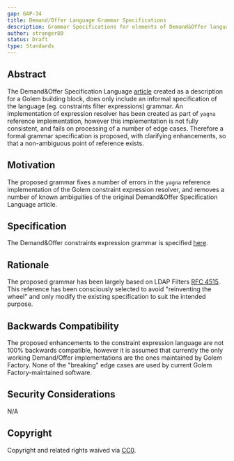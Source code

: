 ```yaml
---
gap: GAP-34
title: Demand/Offer Language Grammar Specifications
description: Grammar Specifications for elements of Demand&Offer language
author: stranger80
status: Draft
type: Standards
---
```


## Abstract
The Demand&Offer Specification Language [article](https://golem-network.gitbook.io/golem-infrastructure-documentation-develop/architecture/golem-demand-and-offer-specification-language) created as a description for a Golem building block, does only include an informal specification of the language (eg. constraints filter expressions) grammar. An implementation of expression resolver has been created as part of `yagna` reference implementation, however this implementation is not fully consistent, and fails on processing of a number of edge cases. Therefore a formal grammar specification is proposed, with clarifying enhancements, so that a non-ambiguous point of reference exists.

## Motivation
The proposed grammar fixes a number of errors in the `yagna` reference implementation of the Golem constraint expression resolver, and removes a number of known ambiguities of the original Demand&Offer Specification Language article.

## Specification
The Demand&Offer constraints expression grammar is specified [here](../../standards/constraints_grammar.md). 

## Rationale
The proposed grammar has been largely based on LDAP Filters [RFC 4515](https://www.rfc-editor.org/rfc/rfc4515). This reference has been consciously selected to avoid "reinventing the wheel" and only modify the existing specification to suit the intended purpose.

## Backwards Compatibility
The proposed enhancements to the constraint expression language are not 100% backwards compatible, however it is assumed that currently the only working Demand/Offer implementations are the ones maintained by Golem Factory. None of the "breaking" edge cases are used by current Golem Factory-maintained software.

## Security Considerations
N/A

## Copyright
Copyright and related rights waived via [CC0](https://creativecommons.org/publicdomain/zero/1.0/).